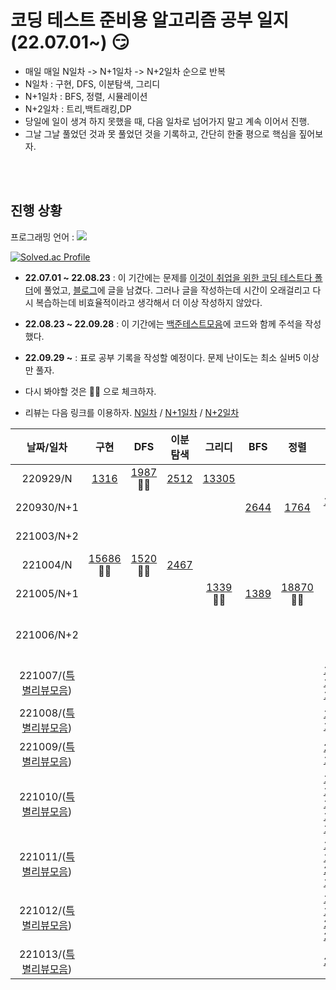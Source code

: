 # 코딩 테스트 준비용 알고리즘 공부 일지 (22.07.01~) :smirk:
- 매일 매일 N일차 -> N+1일차 -> N+2일차 순으로 반복
- N일차 : 구현, DFS, 이분탐색, 그리디
- N+1일차 : BFS, 정렬, 시뮬레이션
- N+2일차 : 트리,백트래킹,DP
- 당일에 일이 생겨 하지 못했을 때, 다음 일차로 넘어가지 말고 계속 이어서 진행.
- 그날 그날 풀었던 것과 못 풀었던 것을 기록하고, 간단히 한줄 평으로 핵심을 짚어보자.

<br></br>

## 진행 상황 

프로그래밍 언어 : <img src="https://img.shields.io/badge/python-3.8-blue">

[![Solved.ac Profile](http://mazassumnida.wtf/api/v2/generate_badge?boj=znlduqwl)](https://solved.ac/znlduqwl/)

- **22.07.01 ~ 22.08.23** : 이 기간에는 문제를 [이것이 취업을 위한 코딩 테스트다 폴더](https://github.com/yhyuntak/STUDY-for_coding_test/tree/main/%EC%9D%B4%EA%B2%83%EC%9D%B4%20%EC%B7%A8%EC%97%85%EC%9D%84%20%EC%9C%84%ED%95%9C%20%EC%BD%94%EB%94%A9%20%ED%85%8C%EC%8A%A4%ED%8A%B8%EB%8B%A4%20with%20%ED%8C%8C%EC%9D%B4%EC%8D%AC)에 풀었고, [블로그](https://yhyuntak.github.io/categories/%EC%BD%94%EB%94%A9%ED%85%8C%EC%8A%A4%ED%8A%B8)에 글을 남겼다. 그러나 글을 작성하는데 시간이 오래걸리고 다시 복습하는데 비효율적이라고 생각해서 더 이상 작성하지 않았다. 
- **22.08.23 ~ 22.09.28** : 이 기간에는 [백준테스트모음](https://github.com/yhyuntak/STUDY-for_coding_test/tree/main/%EB%B0%B1%EC%A4%80%ED%85%8C%EC%8A%A4%ED%8A%B8%EB%AA%A8%EC%9D%8C)에 코드와 함께 주석을 작성했다.
- **22.09.29 ~** : 표로 공부 기록을 작성할 예정이다. 문제 난이도는 최소 실버5 이상만 풀자.

- 다시 봐야할 것은 :ok_woman: 으로 체크하자.
- 리뷰는 다음 링크를 이용하자. [N일차](https://github.com/yhyuntak/STUDY-for_coding_test/tree/main/%EB%A6%AC%EB%B7%B0%EB%AA%A8%EC%9D%8C/N%EC%9D%BC%EC%B0%A8) / [N+1일차](https://github.com/yhyuntak/STUDY-for_coding_test/tree/main/%EB%A6%AC%EB%B7%B0%EB%AA%A8%EC%9D%8C/N%2B1%EC%9D%BC%EC%B0%A8) / [N+2일차](https://github.com/yhyuntak/STUDY-for_coding_test/tree/main/%EB%A6%AC%EB%B7%B0%EB%AA%A8%EC%9D%8C/N%2B2%EC%9D%BC%EC%B0%A8)

|날짜/일차|구현|DFS|이분탐색|그리디|BFS|정렬|시뮬|백트래킹|트리|DP|
|:--:|:--:|:--:|:--:|:--:|:--:|:--:|:--:|:--:|:--:|:--:|
|220929/N|[1316](https://www.acmicpc.net/problem/1316) |[1987](https://www.acmicpc.net/problem/1987):ok_woman: |[2512](https://www.acmicpc.net/problem/2512)|[13305](https://www.acmicpc.net/problem/13305)|||||||
|220930/N+1|   |   |   |   |  [2644](https://www.acmicpc.net/problem/1316) | [1764](https://www.acmicpc.net/problem/1764)  | [12100](https://www.acmicpc.net/problem/12100):ok_woman:   |   |   |   | 
|221003/N+2|   |   |   |   |   |   |   | [15649](https://www.acmicpc.net/problem/15649):ok_woman: | [1967](https://www.acmicpc.net/problem/1967):ok_woman:  |  [2579](https://www.acmicpc.net/problem/2579) [11726](https://www.acmicpc.net/problem/)  |
|221004/N|[15686](https://www.acmicpc.net/problem/15686):ok_woman: |[1520](https://www.acmicpc.net/problem/1520):ok_woman: |[2467](https://www.acmicpc.net/problem/2467)||||||||
|221005/N+1|   |   |   |   [1339](https://www.acmicpc.net/problem/1339):ok_woman:| [1389](https://www.acmicpc.net/problem/1389)  | [18870](https://www.acmicpc.net/problem/18870):ok_woman:   |   |   |   |  |
|221006/N+2|   |   |   |   |   |   |   | [15650](https://www.acmicpc.net/problem/15650) <br/> [14888](https://www.acmicpc.net/problem/14888) :ok_woman: :ok_woman: :ok_woman: | [1967](https://www.acmicpc.net/problem/1967):ok_woman:  |  [2579](https://www.acmicpc.net/problem/2579) [11726](https://www.acmicpc.net/problem/)  |
|221007/([특별리뷰모음](https://github.com/yhyuntak/STUDY-for_coding_test/tree/main/%EB%A6%AC%EB%B7%B0%EB%AA%A8%EC%9D%8C/%ED%8A%B9%EB%B3%84%EB%A6%AC%EB%B7%B0%EB%AA%A8%EC%9D%8C))|   |   |   |   |   |   |  [14889](https://www.acmicpc.net/problem/14889)  <br/> [14890](https://www.acmicpc.net/problem/14890)  <br/> [15683](https://www.acmicpc.net/problem/15683)   |  |  |   |
|221008/([특별리뷰모음](https://github.com/yhyuntak/STUDY-for_coding_test/tree/main/%EB%A6%AC%EB%B7%B0%EB%AA%A8%EC%9D%8C/%ED%8A%B9%EB%B3%84%EB%A6%AC%EB%B7%B0%EB%AA%A8%EC%9D%8C))|   |   |   |   |   |   |  [16235](https://www.acmicpc.net/problem/16235)  <br/> [15684](https://www.acmicpc.net/problem/15684)   |  |  |   |
|221009/([특별리뷰모음](https://github.com/yhyuntak/STUDY-for_coding_test/tree/main/%EB%A6%AC%EB%B7%B0%EB%AA%A8%EC%9D%8C/%ED%8A%B9%EB%B3%84%EB%A6%AC%EB%B7%B0%EB%AA%A8%EC%9D%8C))|   |   |   |   |   |   |  [20057](https://www.acmicpc.net/problem/20057)  <br/> [14890](https://www.acmicpc.net/problem/14890)   |  |  |   |
|221010/([특별리뷰모음](https://github.com/yhyuntak/STUDY-for_coding_test/tree/main/%EB%A6%AC%EB%B7%B0%EB%AA%A8%EC%9D%8C/%ED%8A%B9%EB%B3%84%EB%A6%AC%EB%B7%B0%EB%AA%A8%EC%9D%8C))|   |   |   |   |   |   |  [17143](https://www.acmicpc.net/problem/17143)  <br/> [17140](https://www.acmicpc.net/problem/17140)  <br/> [17142](https://www.acmicpc.net/problem/17142)  <br/> [17779](https://www.acmicpc.net/problem/17779) <br/> [17837](https://www.acmicpc.net/problem/17837)   |  |  |   |
|221011/([특별리뷰모음](https://github.com/yhyuntak/STUDY-for_coding_test/tree/main/%EB%A6%AC%EB%B7%B0%EB%AA%A8%EC%9D%8C/%ED%8A%B9%EB%B3%84%EB%A6%AC%EB%B7%B0%EB%AA%A8%EC%9D%8C))|   |   |   |   |   |   |  [17822](https://www.acmicpc.net/problem/17822)  <br/> [17825](https://www.acmicpc.net/problem/17825)  <br/> [20061](https://www.acmicpc.net/problem/20061)  <br/> [19236](https://www.acmicpc.net/problem/19236)  |  |  |   |
|221012/([특별리뷰모음](https://github.com/yhyuntak/STUDY-for_coding_test/tree/main/%EB%A6%AC%EB%B7%B0%EB%AA%A8%EC%9D%8C/%ED%8A%B9%EB%B3%84%EB%A6%AC%EB%B7%B0%EB%AA%A8%EC%9D%8C))|   |   |   |   |   |   |  [19237](https://www.acmicpc.net/problem/19237)  <br/> [19238](https://www.acmicpc.net/problem/19238)  <br/> [20055](https://www.acmicpc.net/problem/20055)  <br/> [20058](https://www.acmicpc.net/problem/20058)  |  |  |   |
|221013/([특별리뷰모음](https://github.com/yhyuntak/STUDY-for_coding_test/tree/main/%EB%A6%AC%EB%B7%B0%EB%AA%A8%EC%9D%8C/%ED%8A%B9%EB%B3%84%EB%A6%AC%EB%B7%B0%EB%AA%A8%EC%9D%8C))|   |   |   |   |   |   |  [21609](https://www.acmicpc.net/problem/21609)   |  |  |   |
